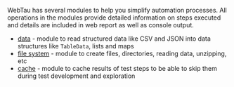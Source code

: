 WebTau has several modules to help you simplify automation processes. All operations in the modules provide 
detailed information on steps executed and details are included in web report as well as console output.

* [data](utilities/data) - module to read structured data like CSV and JSON into data structures like `TableData`, lists and maps 
* [file system](utilities/file-system) - module to create files, directories, reading data, unzipping, etc 
* [cache](utilities/cache) - module to cache results of test steps to be able to skip them during test development and exploration 